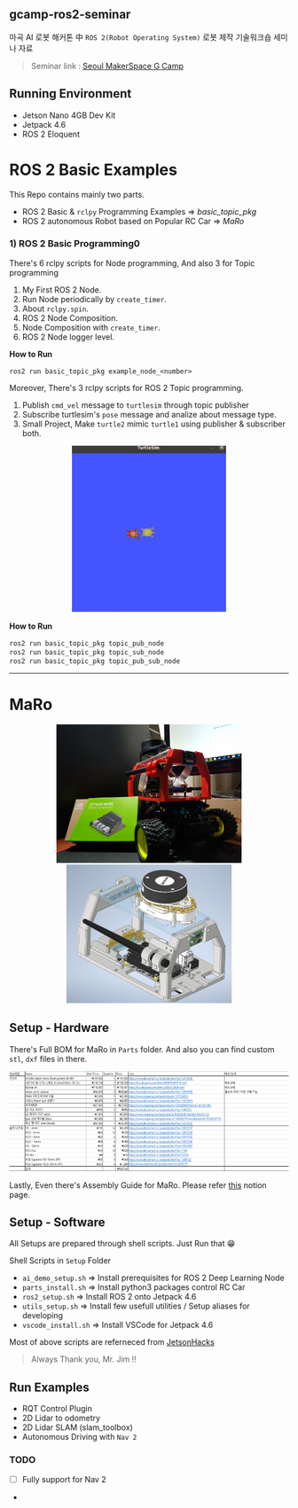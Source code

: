 ## gcamp-ros2-seminar

마곡 AI 로봇 해커톤 中 `ROS 2(Robot Operating System)` 로봇 제작 기술워크숍 세미나 자료

> Seminar link : [Seoul MakerSpace G Camp](https://www.g.camp/2257)

## Running Environment

* Jetson Nano 4GB Dev Kit
* Jetpack 4.6
* ROS 2 Eloquent

# ROS 2 Basic Examples

This Repo contains mainly two parts.

* ROS 2 Basic & `rclpy`  Programming Examples => *basic_topic_pkg*
* ROS 2 autonomous Robot based on Popular RC Car => *MaRo*

### 1) ROS 2 Basic Programming0

There's 6 rclpy scripts for Node programming, And also 3 for Topic programming

1. My First ROS 2 Node.
2. Run Node periodically by `create_timer`.
3. About `rclpy.spin`.
4. ROS 2 Node Composition.
5. Node Composition with `create_timer`.
6. ROS 2 Node logger level.

**How to Run**
```
ros2 run basic_topic_pkg example_node_<number>
```

Moreover, There's 3 rclpy scripts for ROS 2 Topic programming.

1. Publish `cmd_vel` message to `turtlesim` through topic publisher
2. Subscribe turtlesim's `pose` message and analize about message type.
3. Small Project, Make `turtle2` mimic `turtle1` using publisher & subscriber both.

<p align="center">
    <img src="./Images/turtle_mimic.gif" height="300">
</p>


**How to Run**
```
ros2 run basic_topic_pkg topic_pub_node
ros2 run basic_topic_pkg topic_sub_node
ros2 run basic_topic_pkg topic_pub_sub_node
```

---
# MaRo

<p align="center">
    <img src="./Images/Maro.png" height="250">
    <img src="./Images/Maro_ASM.png" height="250">
</p>

## Setup - Hardware

There's Full BOM for MaRo in `Parts` folder.
And also you can find custom `stl`, `dxf` files in there.

<p align="center">
    <img src="./Images/Maro_BOM.png" height="180">
</p>

Lastly, Even there's Assembly Guide for MaRo. Please refer [this](https://puzzling-cashew-c4c.notion.site/a457025c8bb843b188a976b3189c3882) notion page.


## Setup - Software

All Setups are prepared through shell scripts.
Just Run that 😁

Shell Scripts in `Setup` Folder
* `ai_demo_setup.sh` => Install prerequisites for ROS 2 Deep Learning Node 
* `parts_install.sh` => Install python3 packages control RC Car 
* `ros2_setup.sh` => Install ROS 2 onto Jetpack 4.6 
* `utils_setup.sh` => Install few usefull utilities / Setup aliases for developing
* `vscode_install.sh` => Install VSCode for Jetpack 4.6 

Most of above scripts are referneced from [JetsonHacks](https://www.jetsonhacks.com/)

> Always Thank you, Mr. Jim !!

## Run Examples

* RQT Control Plugin
* 2D Lidar to odometry
* 2D Lidar SLAM (slam_toolbox)
* Autonomous Driving with `Nav 2`

### TODO

- [ ] Fully support for Nav 2
- 
